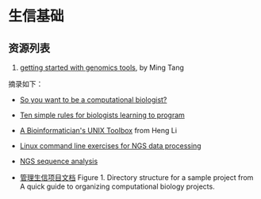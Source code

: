 # 生信基础


## 资源列表

1. [getting started with genomics tools](https://github.com/crazyhottommy/getting-started-with-genomics-tools-and-resources), by Ming Tang

摘录如下：

  - [So you want to be a computational biologist?](https://www.nature.com/articles/nbt.2740)  
  - [Ten simple rules for biologists learning to program](https://journals.plos.org/ploscompbiol/article?id=10.1371/journal.pcbi.1005871)  
  - [A Bioinformatician's UNIX Toolbox](http://lh3lh3.users.sourceforge.net/biounix.shtml#xargs) from Heng Li  
  - [Linux command line exercises for NGS data processing](http://userweb.eng.gla.ac.uk/umer.ijaz/bioinformatics/linux.html)   
  - [NGS sequence analysis](https://bioinf.comav.upv.es/courses/sequence_analysis/index.html)  
  
  - [管理生信项目文档](https://journals.plos.org/ploscompbiol/article?id=10.1371/journal.pcbi.1000424)
  Figure 1. Directory structure for a sample project from A quick guide to organizing computational biology projects.
  
  
